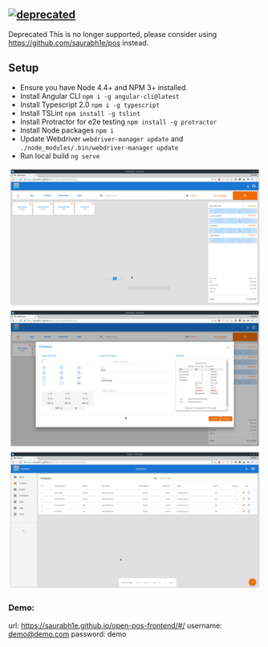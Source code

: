 ## [![deprecated](http://badges.github.io/stability-badges/dist/deprecated.svg)](http://github.com/badges/stability-badges)
Deprecated
This is no longer supported, please consider using https://github.com/saurabh1e/pos instead.

## Setup

* Ensure you have Node 4.4+ and NPM 3+ installed.
* Install Angular CLI `npm i -g angular-cli@latest`
* Install Typescript 2.0 `npm i -g typescript`
* Install TSLint `npm install -g tslint`
* Install Protractor for e2e testing `npm install -g protractor`
* Install Node packages `npm i`
* Update Webdriver `webdriver-manager update` and `./node_modules/.bin/webdriver-manager update`
* Run local build `ng serve`

![Alt text](screenshots/Billing.png "Billing")
![Alt text](screenshots/Checkout.png "Checkout")
![Alt text](screenshots/Inventory.png "Inventory")




### Demo:

url: https://saurabh1e.github.io/open-pos-frontend/#/
username: demo@demo.com
password: demo
